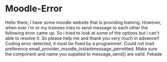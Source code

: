 # Moodle-Error
Hello there,    I have some moodle website that is providing training. However, when ever i'm or my trainees tries to send message to each other the following error came up. So i tried to look at some of the options but i can't able to resolve it. So please help me and thank you very much in advance!!    Coding error detected, it must be fixed by a programmer: Could not load preference email_provider_moodle_instantmessage_permitted. Make sure the component and name you supplied to message_send() are valid.   Fekade
